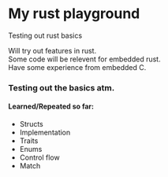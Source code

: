 # My rust playground
Testing out rust basics<br />

Will try out features in rust.<br />
Some code will be relevent for embedded rust.<br />
Have some experience from embedded C.

### Testing out the basics atm.
#### Learned/Repeated so far:	  
<ul>
  <li>Structs</li>
  <li>Implementation</li>
  <li>Traits</li>
  <li>Enums</li>
  <li>Control flow</li>
  <li>Match</li>
</ul>
